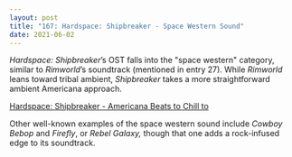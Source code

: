 ```yaml
---
layout: post  
title: "167: Hardspace: Shipbreaker - Space Western Sound"  
date: 2021-06-02  
---
```


*Hardspace: Shipbreaker*’s OST falls into the "space western" category, similar to *Rimworld*’s soundtrack (mentioned in entry 27). While *Rimworld* leans toward tribal ambient, *Shipbreaker* takes a more straightforward ambient Americana approach. 

[Hardspace: Shipbreaker - Americana Beats to Chill to](https://youtu.be/JxTyMVPaOXY)

Other well-known examples of the space western sound include *Cowboy Bebop* and *Firefly*, or *Rebel Galaxy,* though that one adds a rock-infused edge to its soundtrack.
